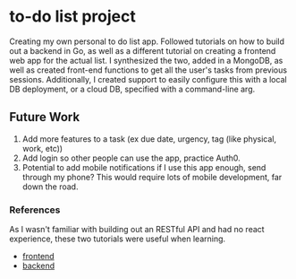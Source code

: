 # to-do list project
Creating my own personal to do list app. Followed tutorials on how to build out a backend in Go, as well as a different tutorial on creating a frontend web app for the actual list. I synthesized the two, added in a MongoDB, as well as created front-end functions to get all the user's tasks from previous sessions. Additionally, I created support to easily configure this with a local DB deployment, or a cloud DB, specified with a command-line arg.

## Future Work
1. Add more features to a task (ex due date, urgency, tag (like physical, work, etc))
2. Add login so other people can use the app, practice Auth0.
3. Potential to add mobile notifications if I use this app enough, send through my phone? This would require lots of mobile development, far down the road.

### References
As I wasn't familiar with building out an RESTful API and had no react experience, these two tutorials were useful when learning.
- [frontend](https://www.youtube.com/watch?v=E1E08i2UJGI)
- [backend](https://www.youtube.com/watch?v=8mEC1X5yLjY)
